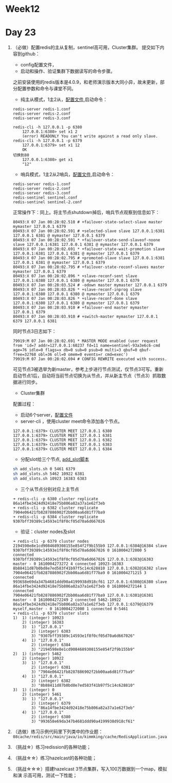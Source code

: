# Week12

# Day 23
1. （必做）配置redis的主从复制，sentinel高可用，Cluster集群。 提交如下内容到github： 
    - config配置文件， 
    - 启动和操作、验证集群下数据读写的命令步骤。

    之前安装使用的redis版本是4.0.9，和老师演示版本大同小异，故未更新，部分配置参数和命令与课堂不同。
    - 纯主从模式，1主2从，[配置文件](./master-slave),启动命令：
    ```
    redis-server redis-1.conf
    redis-server redis-2.conf
    redis-server redis-3.conf

    redis-cli -h 127.0.0.1 -p 6380
        127.0.0.1:6380> set x1 2
        (error) READONLY You can't write against a read only slave.
    redis-cli -h 127.0.0.1 -p 6379
        127.0.0.1:6379> set x1 12
        OK
    切换到80
        127.0.0.1:6380> get x1
        "12"
    ```
    - 哨兵模式，1主2从2哨兵，[配置文件](./sentinel),启动命令：
    ```
    redis-server redis-1.conf
    redis-server redis-2.conf
    redis-server redis-3.conf
    redis-sentinel sentinel.conf
    redis-sentinel sentinel-2.conf
    ```
    正常操作下：同上。将主节点shutdown掉后，哨兵节点观察到信息如下：
    ```
    80493:X 07 Jan 00:28:02.510 # +failover-state-select-slave master mymaster 127.0.0.1 6379
    80493:X 07 Jan 00:28:02.591 # +selected-slave slave 127.0.0.1:6381 127.0.0.1 6381 @ mymaster 127.0.0.1 6379
    80493:X 07 Jan 00:28:02.591 * +failover-state-send-slaveof-noone slave 127.0.0.1:6381 127.0.0.1 6381 @ mymaster 127.0.0.1 6379
    80493:X 07 Jan 00:28:02.691 * +failover-state-wait-promotion slave 127.0.0.1:6381 127.0.0.1 6381 @ mymaster 127.0.0.1 6379
    80493:X 07 Jan 00:28:02.795 # +promoted-slave slave 127.0.0.1:6381 127.0.0.1 6381 @ mymaster 127.0.0.1 6379
    80493:X 07 Jan 00:28:02.795 # +failover-state-reconf-slaves master mymaster 127.0.0.1 6379
    80493:X 07 Jan 00:28:02.896 * +slave-reconf-sent slave 127.0.0.1:6380 127.0.0.1 6380 @ mymaster 127.0.0.1 6379
    80493:X 07 Jan 00:28:03.524 # -odown master mymaster 127.0.0.1 6379
    80493:X 07 Jan 00:28:03.826 * +slave-reconf-inprog slave 127.0.0.1:6380 127.0.0.1 6380 @ mymaster 127.0.0.1 6379
    80493:X 07 Jan 00:28:03.826 * +slave-reconf-done slave 127.0.0.1:6380 127.0.0.1 6380 @ mymaster 127.0.0.1 6379
    80493:X 07 Jan 00:28:03.910 # +failover-end master mymaster 127.0.0.1 6379
    80493:X 07 Jan 00:28:03.910 # +switch-master mymaster 127.0.0.1 6379 127.0.0.1 6381
    ```
    同时节点3日志如下：
    ```
    79919:M 07 Jan 00:28:02.691 * MASTER MODE enabled (user request from 'id=7 addr=127.0.0.1:60237 fd=11 name=sentinel-93a3e6c6-cmd age=76 idle=0 flags=x db=0 sub=0 psub=0 multi=3 qbuf=0 qbuf-free=32768 obl=36 oll=0 omem=0 events=r cmd=exec')
    79919:M 07 Jan 00:28:02.694 # CONFIG REWRITE executed with success.
    ```
    可见节点3被选举为新master，参考上步进行节点测试，仅节点3可写。重新启动节点1后，自动将当前节点切换为从节点，并从新主节点（节点3）抓取数据进行同步。

    - Cluster集群

    配置过程：
    - 启动6个server，[配置文件](./cluster)
    - server-cli ，使用cluster meet命令添加各个节点。
    ```
    127.0.0.1:6379> CLUSTER MEET 127.0.0.1 6380
    127.0.0.1:6379> CLUSTER MEET 127.0.0.1 6381
    127.0.0.1:6379> CLUSTER MEET 127.0.0.1 6382
    127.0.0.1:6379> CLUSTER MEET 127.0.0.1 6383
    127.0.0.1:6379> CLUSTER MEET 127.0.0.1 6384
    ```
    - 分配slot给三个节点, [add_slot脚本](./cluster/add_slot.sh)
    ```Bash
    sh add_slots.sh 0 5461 6379
    sh add_slots.sh 5462 10922 6381
    sh add_slots.sh 10923 16383 6383
    ```
    - 三个从节点分别对应上主节点
    ```
    ➜ redis-cli -p 6380 cluster replicate 86a14fbe3424d92418e75b806a82a37a1e62f3eb
    ➜ redis-cli -p 6382 cluster replicate 7904e06421fb8287886902f2bb00aa6d81f77ba9
    ➜ redis-cli -p 6384 cluster replicate 9307bff39389c14593e1f8f0cf05d70a6d667026
    ```

    - 验证：cluster nodes及slot
    ```
    ➜ redis-cli -p 6379 cluster nodes
    2194598e8e1cd9084689308155e854f2f9b155b9 127.0.0.1:6384@16384 slave 9307bff39389c14593e1f8f0cf05d70a6d667026 0 1610004272000 5 connected
    9307bff39389c14593e1f8f0cf05d70a6d667026 127.0.0.1:6383@16383 master - 0 1610004273272 4 connected 10923-16383
    8b88411d87b0bd8e7ed583f41b97f5c14c628810 127.0.0.1:6382@16382 slave 7904e06421fb8287886902f2bb00aa6d81f77ba9 0 1610004271215 3 connected
    993658e69da347b4681ddd90a4199938d918cf61 127.0.0.1:6380@16380 slave 86a14fbe3424d92418e75b806a82a37a1e62f3eb 0 1610004272144 1 connected
    7904e06421fb8287886902f2bb00aa6d81f77ba9 127.0.0.1:6381@16381 master - 0 1610004272249 2 connected 5462-10922
    86a14fbe3424d92418e75b806a82a37a1e62f3eb 127.0.0.1:6379@16379 myself,master - 0 1610004272000 1 connected 0-5461
    ➜ redis-cli -p 6379 cluster slots
    1)  1) (integer) 10923
        2) (integer) 16383
        3)  1) "127.0.0.1"
            2) (integer) 6383
            3) "9307bff39389c14593e1f8f0cf05d70a6d667026"
        4)  1) "127.0.0.1"
            2) (integer) 6384
            3) "2194598e8e1cd9084689308155e854f2f9b155b9"
    2)  1) (integer) 5462
        2) (integer) 10922
        3)  1) "127.0.0.1"
            2) (integer) 6381
            3) "7904e06421fb8287886902f2bb00aa6d81f77ba9"
        4)  1) "127.0.0.1"
            2) (integer) 6382
            3) "8b88411d87b0bd8e7ed583f41b97f5c14c628810"
    3)  1) (integer) 0
        2) (integer) 5461
        3)  1) "127.0.0.1"
            2) (integer) 6379
            3) "86a14fbe3424d92418e75b806a82a37a1e62f3eb"
        4)  1) "127.0.0.1"
            2) (integer) 6380
            3) "993658e69da347b4681ddd90a4199938d918cf61"
    ```
2. （选做）练习示例代码里下列类中的作业题：``08cache/redis/src/main/java/io/kimmking/cache/RedisApplication.java``

3. （挑战☆）练习redission的各种功能； 
4. （挑战☆☆）练习hazelcast的各种功能； 
5. （挑战☆☆☆）搭建hazelcast 3节点集群，写入100万数据到一个map，模拟和演 示高可用，测试一下性能；